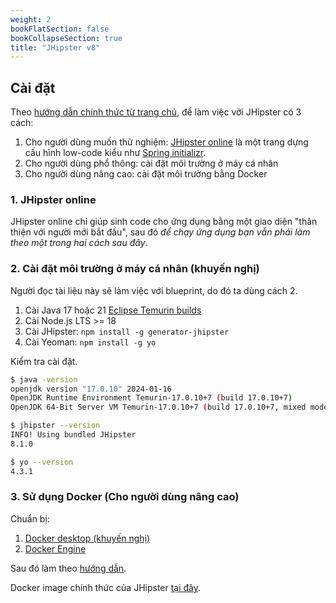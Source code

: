```yaml
---
weight: 2
bookFlatSection: false
bookCollapseSection: true
title: "JHipster v8"
---
```


## Cài đặt

Theo [hướng dẫn chính thức từ trang chủ](https://www.jhipster.tech/installation/), để làm việc với JHipster có 3 cách:

1. Cho người dùng muốn thử nghiệm: [JHipster online](https://start.jhipster.tech/) là một trang dựng cấu hình low-code kiểu như [Spring initializr](https://start.spring.io/).
1. Cho người dùng phổ thông: cài đặt môi trường ở máy cá nhân
1. Cho người dùng nâng cao: cài đặt môi trường bằng Docker

### 1. JHipster online

JHipster online chỉ giúp sinh code cho ứng dụng bằng một giao diện "thân thiện với người mới bắt đầu", sau đó _để chạy ứng dụng bạn vẫn phải làm theo một trong hai cách sau đây_.

### 2. Cài đặt môi trường ở máy cá nhân (khuyến nghị)

Người đọc tài liệu này sẽ làm việc với blueprint, do đó ta dùng cách 2.

1. Cài Java 17 hoặc 21 [Eclipse Temurin builds](https://adoptium.net/temurin/releases)
1. Cài Node.js LTS >= 18
1. Cài JHipster: `npm install -g generator-jhipster`
1. Cài Yeoman: `npm install -g yo`

Kiểm tra cài đặt.

```sh
$ java -version
openjdk version "17.0.10" 2024-01-16
OpenJDK Runtime Environment Temurin-17.0.10+7 (build 17.0.10+7)
OpenJDK 64-Bit Server VM Temurin-17.0.10+7 (build 17.0.10+7, mixed mode, sharing)

$ jhipster --version
INFO! Using bundled JHipster
8.1.0

$ yo --version
4.3.1
```

### 3. Sử dụng Docker (Cho người dùng nâng cao)

Chuẩn bị:

1. [Docker desktop (khuyến nghị)](https://docs.docker.com/desktop/)
2. [Docker Engine](https://docs.docker.com/engine/install/)

Sau đó làm theo [hướng dẫn](https://www.jhipster.tech/installation/#docker-installation-for-advanced-users-only).

Docker image chính thức của JHipster [tại đây](https://hub.docker.com/r/jhipster/jhipster/).
